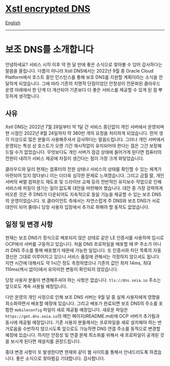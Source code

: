 # [Xstl encrypted DNS](/)

[English](/202208-secondary-dns.md)

---

# 보조 DNS를 소개합니다

안녕하세요? 서비스 시작 이후 약 한 달 만에 좋은 소식으로 찾아볼 수 있어 감사하다는 말씀을 올립니다.
다름이 아니라 Xstl DNS에서는 2022년 9월 중 Oracle Cloud Platform에서 호스트 중인 인스턴스를 통해 보조 DNS를 지원할 계획이라는 소식을 전달하게 되었습니다.
그에 따라 기존의 치명적 단점이었던 안정성이 전문화된 클라우드 운영 아래에서 한 단계 더 개선되어 기존보다 더 좋은 서비스를 제공할 수 있게 된 점 뿌듯하게 생각합니다.

## 사유

Xstl DNS는 2022년 7월 28일부터 약 1달 간 서비스 중단없이 개인 서버에서 운영되며 현 시점인 2022년 8월 24일까지 약 380만 개의 요청을 처리하게 되었습니다.
먼저 생각 이상으로 많은 분들이 사용해주셔서 감사하다는 말씀드립니다.
그러나 개인 서버에서 운영되는 특성 상 호스트가 오랜 기간 재시작없이 유지되어야 한다는 점은 그간 보장해드릴 수가 없었습니다.
무엇보다도 개인 서버가 점검 상태에 들어가게 된다면 컴퓨터의 전원이 내려가 서비스 제공에 차질이 생긴다는 점이 가장 크게 와닿았습니다.

클라우드와 달리 현재는 컴퓨터의 전원 상태나 서비스의 상태를 확인할 수 있는 체계가 마련되어 있지 않다보니 이는 더더욱 심각한 문제로 느껴졌습니다.
그리고 금월 말, 개인 서버의 써멀 컴파운드 재도포 및 드라이브 교체 등의 전반적인 유지보수 작업으로 인해 서비스에 차질이 생기는 일이 없도록 대안을 마련해야 했습니다.
대안 중 가장 강력하게 떠오른 것은 주 DNS가 다운되어도 지속적으로 동일 기능을 제공할 수 있는 보조 DNS의 운영이었습니다.
또 클라이언트 측에서는 자연스럽게 주 DNS와 보조 DNS가 서로 대안이 되어 줄테니 당장 사용자 입장에서 추가로 취해야 할 동작도 없었습니다.

## 일정 및 변경 사항

현재는 보조 DNS가 정식으로 배포되지 않은 상태로 같은 LE 인증서를 사용하여 임시로 OCP에서 서버를 구동하고 있습니다.
처음 DNS 프로파일을 배포할 때 IP 주소가 아니라 DNS 주소를 통해 배포했기 때문에 가능한 일입니다.
또 인증서와 차단 목록의 자동 갱신은 그대로 이루어지고 있으니 서비스 품질에 관해서는 걱정하지 않으셔도 됩니다.
지연 시간에 대해서도 약 1시간 정도 측정하였으나 기존의 값인 최저 14ms, 최대 110ms(캐시 없이)에서 유의미한 변동이 확인되지 않았습니다.

당장 사용자 분들이 변경해주셔야 하는 사항은 없습니다.
`tls://dns.seia.io` 주소는 앞으로도 계속 사용될 예정입니다.

다만 운영의 개인 사정으로 인해 보조 DNS 서버는 9월 달 중 실제 사용자에게 영향을 최소화하면서 배포할 예정에 있습니다.
그리고 배포가 완료되면 보조 DNS의 주소를 포함한 `mobileconfig` 파일이 새로 제공될 예정입니다.
새로운 파일은 `https://get.dns.seia.io`의 메인 페이지(README.md)에 OCP 서버가 추가됨과 동시에 제공될 예정입니다.
기존 사용자 분들께서는 프로파일을 새로 설치해야 하는 번거로움을 수반하지 않으시도록 앞으로도 가능하면 DNS 연결 주소를 동적으로 변경할 예정에 있습니다.
하지만 안정성 및 연결 문제 최소화를 위해서 새 프로파일이 공개된 것을 보시게 된다면 재설치를 권장드립니다.

중대 변경 사항이 또 발생한다면 현재와 같이 웹 사이트를 통해서 안내드리도록 하겠습니다.
좋은 소식으로 찾아뵙길 기대합니다.
감사합니다.
